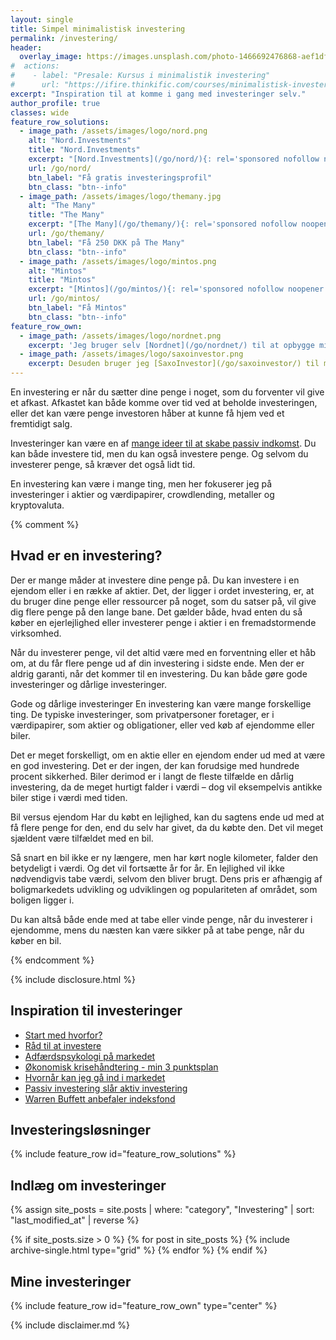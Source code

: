 ```yaml
---
layout: single
title: Simpel minimalistisk investering
permalink: /investering/
header:
  overlay_image: https://images.unsplash.com/photo-1466692476868-aef1dfb1e735?ixlib=rb-1.2.1&ixid=eyJhcHBfaWQiOjEyMDd9&auto=format&fit=crop&w=1900&q=80
#  actions:
#    - label: "Presale: Kursus i minimalistik investering"
#      url: "https://ifire.thinkific.com/courses/minimalistisk-investering"
excerpt: "Inspiration til at komme i gang med investeringer selv."
author_profile: true
classes: wide
feature_row_solutions:
  - image_path: /assets/images/logo/nord.png
    alt: "Nord.Investments"
    title: "Nord.Investments"
    excerpt: "[Nord.Investments](/go/nord/){: rel='sponsored nofollow noopener' } er en investeringsrobot, som ud fra din risikoprofil automatisk sætter dine investeringer op for et relativt lille beløb."
    url: /go/nord/
    btn_label: "Få gratis investeringsprofil"
    btn_class: "btn--info"
  - image_path: /assets/images/logo/themany.jpg
    alt: "The Many"
    title: "The Many"
    excerpt: "[The Many](/go/themany/){: rel='sponsored nofollow noopener' } gør det let at lave ejendomsinvesteringer uden selv at skulle stå for administrationen og udlejningen af ejendommene. Du investere i ejendomme for helt ned til 5.000 DKK."
    url: /go/themany/
    btn_label: "Få 250 DKK på The Many"
    btn_class: "btn--info"
  - image_path: /assets/images/logo/mintos.png
    alt: "Mintos"
    title: "Mintos"
    excerpt: "[Mintos](/go/mintos/){: rel='sponsored nofollow noopener' } er den største europæiske crowdlending-platform, hvor du får adgang til et meget diversificeret lånemarked og tjen mere end 9%+"
    url: /go/mintos/
    btn_label: "Få Mintos"
    btn_class: "btn--info"
feature_row_own:
  - image_path: /assets/images/logo/nordnet.png
    excerpt: 'Jeg bruger selv [Nordnet](/go/nordnet/) til at opbygge min portefølje via deres kurtagefri månedsopsparing og aldersopsparingen.'
  - image_path: /assets/images/logo/saxoinvestor.png
    excerpt: Desuden bruger jeg [SaxoInvestor](/go/saxoinvestor/) til min aktiesparekonto og handel uden minimumskurtage.'
---
```


En investering er når du sætter dine penge i noget, som du forventer vil give et afkast. Afkastet kan både komme over tid ved at beholde investeringen, eller det kan være penge investoren håber at kunne få hjem ved et fremtidigt salg. 

Investeringer kan være en af [mange ideer til at skabe passiv indkomst](/passiv-indkomst/). Du kan både investere tid, men du kan også investere penge. Og selvom du investerer penge, så kræver det også lidt tid.

En investering kan være i mange ting, men her fokuserer jeg på investeringer i aktier og værdipapirer, crowdlending, metaller og kryptovaluta.

{% comment %}

## Hvad er en investering?

Der er mange måder at investere dine penge på. Du kan investere i en ejendom eller i en række af aktier. Det, der ligger i ordet investering, er, at du bruger dine penge eller ressourcer på noget, som du satser på, vil give dig flere penge på den lange bane. Det gælder både, hvad enten du så køber en ejerlejlighed eller investerer penge i aktier i en fremadstormende virksomhed.

Når du investerer penge, vil det altid være med en forventning eller et håb om, at du får flere penge ud af din investering i sidste ende. Men der er aldrig garanti, når det kommer til en investering. Du kan både gøre gode investeringer og dårlige investeringer.

Gode og dårlige investeringer
En investering kan være mange forskellige ting. De typiske investeringer, som privatpersoner foretager, er i værdipapirer, som aktier og obligationer, eller ved køb af ejendomme eller biler.

Det er meget forskelligt, om en aktie eller en ejendom ender ud med at være en god investering. Det er der ingen, der kan forudsige med hundrede procent sikkerhed. Biler derimod er i langt de fleste tilfælde en dårlig investering, da de meget hurtigt falder i værdi – dog vil eksempelvis antikke biler stige i værdi med tiden.

Bil versus ejendom
Har du købt en lejlighed, kan du sagtens ende ud med at få flere penge for den, end du selv har givet, da du købte den. Det vil meget sjældent være tilfældet med en bil.

Så snart en bil ikke er ny længere, men har kørt nogle kilometer, falder den betydeligt i værdi. Og det vil fortsætte år for år. En lejlighed vil ikke nødvendigvis tabe værdi, selvom den bliver brugt. Dens pris er afhængig af boligmarkedets udvikling og udviklingen og populariteten af området, som boligen ligger i.

Du kan altså både ende med at tabe eller vinde penge, når du investerer i ejendomme, mens du næsten kan være sikker på at tabe penge, når du køber en bil.

{% endcomment %}

{% include disclosure.html %}

## Inspiration til investeringer

- [Start med hvorfor?](/start-med-hvorfor/)
- [Råd til at investere](/raad-til-investeringer/)
- [Adfærdspsykologi på markedet](/adfaerdspsykologi-aktiemarkedet/)
- [Økonomisk krisehåndtering - min 3 punktsplan](/kriseplan/)
- [Hvornår kan jeg gå ind i markedet](/hvornaar-ind-i-markedet/)
- [Passiv investering slår aktiv investering](/passiv-investering-slaar-aktiv/)
- [Warren Buffett anbefaler indeksfond](/warren-buffett-anbefaler-passive-indekser/)

## Investeringsløsninger

{% include feature_row id="feature_row_solutions" %}

## Indlæg om investeringer

<div class="feature__wrapper">

{% assign site_posts = site.posts | where: "category", "Investering" | sort: "last_modified_at" | reverse %}

{% if site_posts.size > 0 %}
  {% for post in site_posts %}
    {% include archive-single.html type="grid" %}
  {% endfor %}
{% endif %}

</div>

## Mine investeringer

{% include feature_row id="feature_row_own" type="center" %}

{% include disclaimer.md %}
